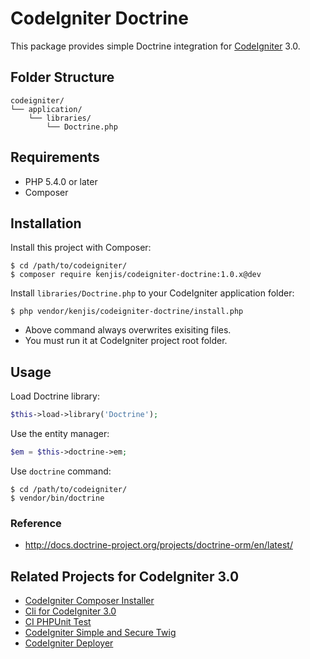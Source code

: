 # CodeIgniter Doctrine

This package provides simple Doctrine integration for [CodeIgniter](https://github.com/bcit-ci/CodeIgniter) 3.0.

## Folder Structure

```
codeigniter/
└── application/
    └── libraries/
        └── Doctrine.php
```

## Requirements

* PHP 5.4.0 or later
* Composer

## Installation

Install this project with Composer:

~~~
$ cd /path/to/codeigniter/
$ composer require kenjis/codeigniter-doctrine:1.0.x@dev
~~~

Install `libraries/Doctrine.php` to your CodeIgniter application folder:

~~~
$ php vendor/kenjis/codeigniter-doctrine/install.php
~~~

* Above command always overwrites exisiting files.
* You must run it at CodeIgniter project root folder.

## Usage

Load Doctrine library:

~~~php
$this->load->library('Doctrine');
~~~

Use the entity manager:

~~~php
$em = $this->doctrine->em;
~~~

Use `doctrine` command:

~~~
$ cd /path/to/codeigniter/
$ vendor/bin/doctrine
~~~

### Reference

* http://docs.doctrine-project.org/projects/doctrine-orm/en/latest/

## Related Projects for CodeIgniter 3.0

* [CodeIgniter Composer Installer](https://github.com/kenjis/codeigniter-composer-installer)
* [Cli for CodeIgniter 3.0](https://github.com/kenjis/codeigniter-cli)
* [CI PHPUnit Test](https://github.com/kenjis/ci-phpunit-test)
* [CodeIgniter Simple and Secure Twig](https://github.com/kenjis/codeigniter-ss-twig)
* [CodeIgniter Deployer](https://github.com/kenjis/codeigniter-deployer)
